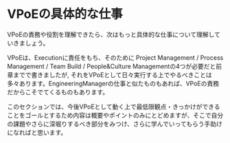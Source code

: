 # VPoEの具体的な仕事

VPoEの責務や役割を理解できたら、次はもっと具体的な仕事について理解していきましょう。

VPoEは、Executionに責任をもち、そのために Project Management / Process Management / Team Build / People&Culture Managementの4つが必要だと前章までで書きましたが,
それをVPoEとして日々実行する上でやるべきことは多々あります。EngineeringManagerの仕事と似たものもあれば、VPoEの責務だからこそでてくるものもあります。

このセクションでは、今後VPoEとして動く上で最低限観点・きっかけができることをゴールとするため内容は概要やポイントのみにとどめますが、そこで自分の課題やさらに深堀りするべき部分をみつけ、さらに学んでいってもらう手助けになればと思います。
